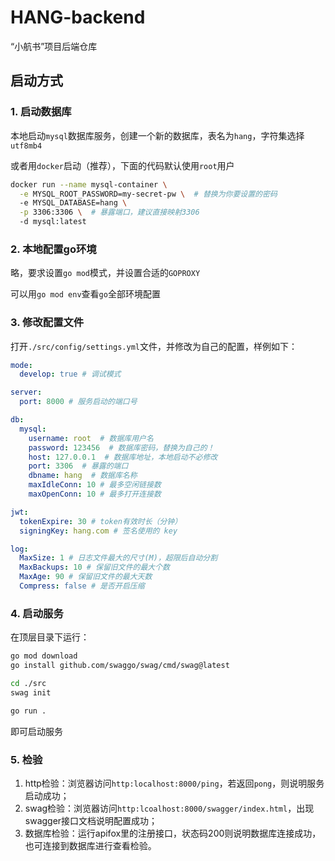 # HANG-backend
“小航书”项目后端仓库

## 启动方式

### 1. 启动数据库

本地启动`mysql`数据库服务，创建一个新的数据库，表名为`hang`，字符集选择`utf8mb4`

或者用`docker`启动（推荐），下面的代码默认使用`root`用户

~~~bash
docker run --name mysql-container \
  -e MYSQL_ROOT_PASSWORD=my-secret-pw \  # 替换为你要设置的密码
  -e MYSQL_DATABASE=hang \
  -p 3306:3306 \  # 暴露端口，建议直接映射3306
  -d mysql:latest

~~~

### 2. 本地配置go环境

略，要求设置`go mod`模式，并设置合适的`GOPROXY`

可以用`go mod env`查看`go`全部环境配置

### 3. 修改配置文件

打开`./src/config/settings.yml`文件，并修改为自己的配置，样例如下：

~~~yaml
mode:
  develop: true # 调试模式

server:
  port: 8000 # 服务启动的端口号

db:
  mysql:
    username: root  # 数据库用户名
    password: 123456  # 数据库密码，替换为自己的！
    host: 127.0.0.1  # 数据库地址，本地启动不必修改
    port: 3306  # 暴露的端口
    dbname: hang  # 数据库名称
    maxIdleConn: 10 # 最多空闲链接数
    maxOpenConn: 10 # 最多打开连接数

jwt:
  tokenExpire: 30 # token有效时长（分钟）
  signingKey: hang.com # 签名使用的 key

log:
  MaxSize: 1 # 日志文件最大的尺寸(M)，超限后自动分割
  MaxBackups: 10 # 保留旧文件的最大个数
  MaxAge: 90 # 保留旧文件的最大天数
  Compress: false # 是否开启压缩

~~~

### 4. 启动服务

在顶层目录下运行：

~~~bash
go mod download
go install github.com/swaggo/swag/cmd/swag@latest

cd ./src
swag init

go run .
~~~

即可启动服务

### 5. 检验

1. http检验：浏览器访问`http:localhost:8000/ping`，若返回`pong`，则说明服务启动成功；
2. swag检验：浏览器访问`http:lcoalhost:8000/swagger/index.html`，出现swagger接口文档说明配置成功；
3. 数据库检验：运行apifox里的注册接口，状态码200则说明数据库连接成功，也可连接到数据库进行查看检验。


